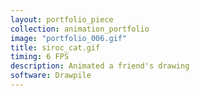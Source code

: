 ```yaml
---
layout: portfolio_piece
collection: animation_portfolio
image: "portfolio_006.gif"
title: siroc_cat.gif
timing: 6 FPS
description: Animated a friend's drawing
software: Drawpile
---
```

